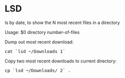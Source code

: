 # LSD
ls by date, to show the N most recent files in a directory

Usage: $0 directory number-of-files

Dump out most recent download:
<pre>cat `lsd ~/Downloads 1` </pre>

Copy two most recent downloads to current directory:
<pre>cp `lsd ~/Downloads/ 2` .</pre>



